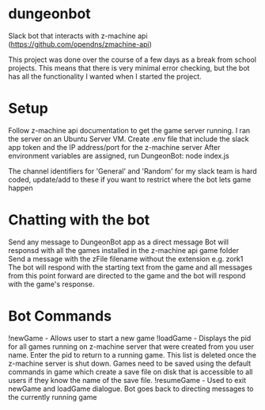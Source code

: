 # dungeonbot
Slack bot that interacts with z-machine api (https://github.com/opendns/zmachine-api)

This project was done over the course of a few days as a break from school projects.
This means that there is very minimal error checking, but the bot has all the functionality I wanted when I started the project.

# Setup
Follow z-machine api documentation to get the game server running. I ran the server on an Ubuntu Server VM.
Create .env file that include the slack app token and the IP address/port for the z-machine server
After environment variables are assigned, run DungeonBot: node index.js

The channel identifiers for 'General' and 'Random' for my slack team is hard coded, update/add to these if you want to restrict where the bot lets game happen 

# Chatting with the bot
Send any message to DungeonBot app as a direct message
Bot will responsd with all the games installed in the z-machine api game folder
Send a message with the zFile filename without the extension e.g. zork1
The bot will respond with the starting text from the game and all messages from this point forward are directed to the game and the bot will respond with the game's response.

# Bot Commands
!newGame - Allows user to start a new game
!loadGame - Displays the pid for all games running on z-machine server that were created from you user name. Enter the pid to return to a running game. This list is deleted once the z-machine server is shut down. Games need to be saved using the default commands in game which create a save file on disk that is accessible to all users if they know the name of the save file.
!resumeGame - Used to exit newGame and loadGame dialogue. Bot goes back to directing messages to the currently running game
